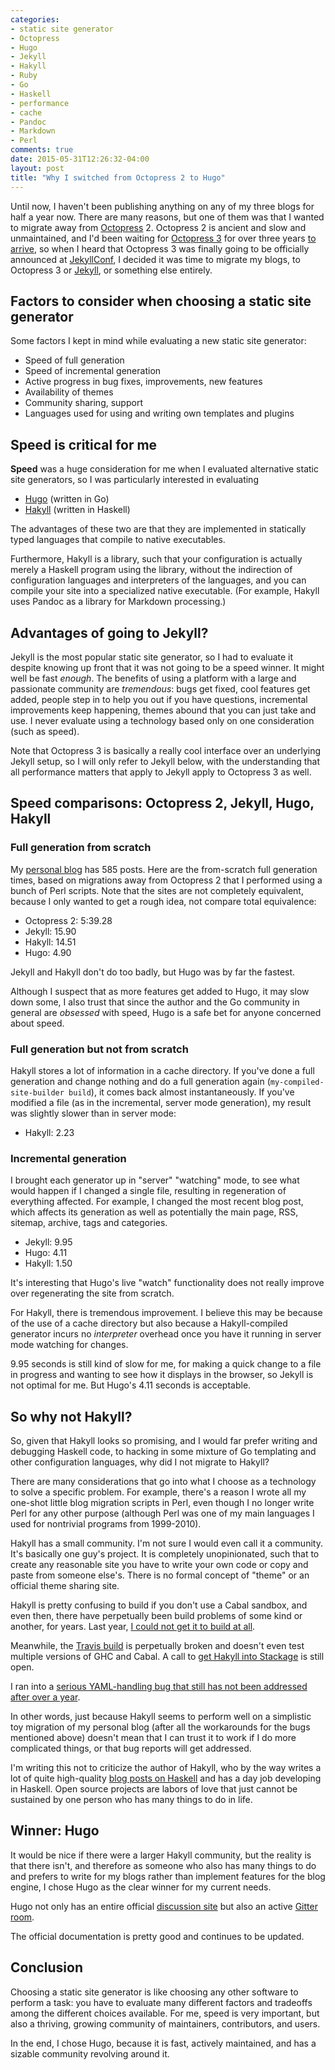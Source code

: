 ```yaml
---
categories:
- static site generator
- Octopress
- Hugo
- Jekyll
- Hakyll
- Ruby
- Go
- Haskell
- performance
- cache
- Pandoc
- Markdown
- Perl
comments: true
date: 2015-05-31T12:26:32-04:00
layout: post
title: "Why I switched from Octopress 2 to Hugo"
---
```


Until now, I haven't been publishing anything on any of my three blogs
for half a year now. There are many reasons, but one of them was that
I wanted to migrate away from
[Octopress](http://octopress.org/) 2. Octopress 2 is ancient and slow
and unmaintained, and I'd been waiting for
[Octopress 3](https://github.com/octopress/octopress) for over three
years
[to arrive](http://octopress.org/2015/01/15/octopress-3.0-is-coming/),
so when I heard that Octopress 3 was finally going to be officially
announced at [JekyllConf](http://jekyllconf.com/), I decided it was
time to migrate my blogs, to Octopress 3 or
[Jekyll](http://jekyllrb.com/), or something else entirely.

<!--more-->

## Factors to consider when choosing a static site generator

Some factors I kept in mind while evaluating a new static site
generator:

- Speed of full generation
- Speed of incremental generation
- Active progress in bug fixes, improvements, new features
- Availability of themes
- Community sharing, support
- Languages used for using and writing own templates and plugins

## Speed is critical for me

**Speed** was a huge consideration for me when I evaluated alternative
static site generators, so I was particularly interested in evaluating

- [Hugo](http://gohugo.io/) (written in Go)
- [Hakyll](http://jaspervdj.be/hakyll/) (written in Haskell)

The advantages of these two are that they are implemented in
statically typed languages that compile to native
executables.

Furthermore, Hakyll is a library, such that your configuration is
actually merely a Haskell program using the library, without the
indirection of configuration languages and interpreters of the
languages, and you can compile your site into a specialized native
executable. (For example, Hakyll uses Pandoc as a library for Markdown processing.)

## Advantages of going to Jekyll?

Jekyll is the most popular static site generator, so I had to evaluate
it despite knowing up front that it was not going to be a speed
winner. It might well be fast *enough*. The benefits of using a
platform with a large and passionate community are *tremendous*: bugs
get fixed, cool features get added, people step in to help you out if
you have questions, incremental improvements keep happening, themes
abound that you can just take and use. I never evaluate using a
technology based only on one consideration (such as speed).

Note that Octopress 3 is basically a really cool interface over an
underlying Jekyll setup, so I will only refer to Jekyll below, with
the understanding that all performance matters that apply to Jekyll
apply to Octopress 3 as well.

## Speed comparisons: Octopress 2, Jekyll, Hugo, Hakyll

### Full generation from scratch

My [personal blog](http://franklinchen.com/) has 585 posts. Here are
the from-scratch full generation times, based on migrations away from
Octopress 2 that I performed using a bunch of Perl scripts. Note that
the sites are not completely equivalent, because I only wanted to get
a rough idea, not compare total equivalence:

- Octopress 2: 5:39.28
- Jekyll: 15.90
- Hakyll: 14.51
- Hugo: 4.90

Jekyll and Hakyll don't do too badly, but Hugo was by far the fastest.

Although I suspect that as more features
get added to Hugo, it may slow down some, I also trust that since the
author and the Go community in general are *obsessed* with speed, Hugo
is a safe bet for anyone concerned about speed.

### Full generation but not from scratch

Hakyll stores a lot of information in a cache directory. If you've
done a full generation and change nothing and do a full generation
again (`my-compiled-site-builder build`), it comes back almost
instantaneously. If you've modified a file (as in the incremental,
server mode generation), my result was slightly slower than in server
mode:

- Hakyll: 2.23

### Incremental generation

I brought each generator up in "server" "watching" mode, to see what
would happen if I changed a single file, resulting in regeneration of
everything affected. For example, I changed the most recent blog post,
which affects its generation as well as potentially the main
page, RSS, sitemap, archive, tags and categories.

- Jekyll: 9.95
- Hugo: 4.11
- Hakyll: 1.50

It's interesting that Hugo's live "watch" functionality does not really
improve over regenerating the site from scratch.

For Hakyll, there is tremendous improvement. I believe this may be
because of the use of a cache directory but also because a
Hakyll-compiled generator incurs no *interpreter* overhead once you
have it running in server mode watching for changes.

9.95 seconds is still kind of slow for me, for making a quick change
to a file in progress and wanting to see how it displays in the
browser, so Jekyll is not optimal for me. But Hugo's 4.11 seconds is acceptable.

## So why not Hakyll?

So, given that Hakyll looks so promising, and I would far prefer
writing and debugging Haskell code, to hacking in some mixture of Go
templating and other configuration languages, why did I not migrate to
Hakyll?

There are many considerations that go into what I choose as a
technology to solve a specific problem. For example, there's a reason
I wrote all my one-shot little blog migration scripts in Perl, even
though I no longer write Perl for any other purpose (although Perl was
one of my main languages I used for nontrivial programs from
1999-2010).

Hakyll has a small community. I'm not sure I would even call it a
community. It's basically one guy's project. It is completely
unopinionated, such that to create any reasonable site you have to
write your own code or copy and paste from someone else's. There is no
formal concept of "theme" or an official theme sharing site.

Hakyll is pretty confusing to build if you don't use a Cabal sandbox,
and even then, there have perpetually been build problems of some kind
or another, for years. Last year, [I could not get it to build at all](https://github.com/jaspervdj/hakyll/issues/302).

Meanwhile, the [Travis build](https://travis-ci.org/jaspervdj/hakyll)
is perpetually broken and doesn't even test multiple versions of GHC
and Cabal. A call to
[get Hakyll into Stackage](https://github.com/jaspervdj/hakyll/issues/299)
is still open.

I ran into a
[serious YAML-handling bug that still has not been addressed after over a year](https://github.com/jaspervdj/hakyll/issues/225).

In other words, just because Hakyll seems to perform well on a
simplistic toy migration of my personal blog (after all the
workarounds for the bugs mentioned above) doesn't mean that I can
trust it to work if I do more complicated things, or that bug reports
will get addressed.

I'm writing this not to criticize the author of Hakyll, who by the way
writes a lot of quite high-quality
[blog posts on Haskell](http://jaspervdj.be/posts.html) and has a day
job developing in Haskell. Open source projects are labors of love
that just cannot be sustained by one person who has many things to do
in life.

## Winner: Hugo

It would be nice if there were a larger Hakyll community, but the
reality is that there isn't, and therefore as someone who also has
many things to do and prefers to write for my blogs rather than
implement features for the blog engine, I chose Hugo as the clear
winner for my current needs.

Hugo not only has an entire official
[discussion site](http://discuss.gohugo.io/) but also an active
[Gitter room](https://gitter.im/spf13/hugo).

The official documentation is pretty good and continues to be updated.

## Conclusion

Choosing a static site generator is like choosing any other software
to perform a task: you have to evaluate many different factors and
tradeoffs among the different choices available. For me, speed is very
important, but also a thriving, growing community of maintainers,
contributors, and users.

In the end, I chose Hugo, because it is fast, actively maintained, and
has a sizable community revolving around it.
